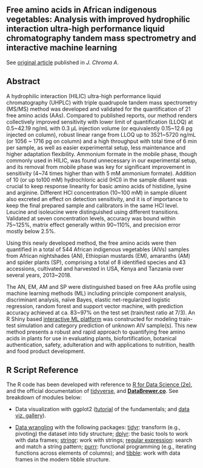 ## Free amino acids in African indigenous vegetables: Analysis with improved hydrophilic interaction ultra-high performance liquid chromatography tandem mass spectrometry and interactive machine learning

See [original article](https://www.sciencedirect.com/science/article/abs/pii/S0021967320310074) published in _J. Chroma A_. 

## Abstract
A hydrophilic interaction (HILIC) ultra-high performance liquid chromatography (UHPLC) with triple quadrupole tandem mass spectrometry (MS/MS) method was developed and validated for the quantification of 21 free amino acids (AAs). Compared to published reports, our method renders collectively improved sensitivity with lower limit of quantification (LLOQ) at 0.5~42.19 ng/mL with 0.3 μL injection volume (or equivalently 0.15~12.6 pg injected on column), robust linear range from LLOQ up to 3521~5720 ng/mL (or 1056 ~ 1716 pg on column) and a high throughput with total time of 6 min per sample, as well as easier experimental setup, less maintenance and higher adaptation flexibility. Ammonium formate in the mobile phase, though commonly used in HILIC, was found unnecessary in our experimental setup, and its removal from mobile phase was key for significant improvement in sensitivity (4~74 times higher than with 5 mM ammonium formate). Addition of 10 (or up to100 mM) hydrochloric acid (HCl) in the sample diluent was crucial to keep response linearity for basic amino acids of histidine, lysine and arginine. Different HCl concentration (10~100 mM) in sample diluent also excreted an effect on detection sensitivity, and it is of importance to keep the final prepared sample and calibrators in the same HCl level. Leucine and isoleucine were distinguished using different transitions. Validated at seven concentration levels, accuracy was bound within 75~125%, matrix effect generally within 90~110%, and precision error mostly below 2.5%. 

Using this newly developed method, the free amino acids were then quantified in a total of 544 African indigenous vegetables (AIVs) samples from African nightshades (AN), Ethiopian mustards (EM), amaranths (AM) and spider plants (SP), comprising a total of 8 identified species and 43 accessions, cultivated and harvested in USA, Kenya and Tanzania over several years, 2013~2018. 

The AN, EM, AM and SP were distinguished based on free AAs profile using machine learning methods (ML) including principle component analysis, discriminant analysis, naïve Bayes, elastic net-regularized logistic regression, random forest and support vector machine, with prediction accuracy achieved at ca. 83~97% on the test set (train/test ratio at 7/3). An R Shiny based [interactive ML platform](https://boyuan.shinyapps.io/AIV_Classifier/) was constructed for modeling train-test simulation and category prediction of unknown AIV sample(s). This new method presents a robust and rapid approach to quantifying free amino acids in plants for use in evaluating plants, biofortification, botanical authentication, safety, adulteration and with applications to nutrition, health and food product development.

## R Script Reference
The R code has been developed with reference to [R for Data Science (2e)](https://r4ds.hadley.nz/), and the official documentation of [tidyverse](https://www.tidyverse.org/), and [**DataBrewer.co**](https://www.databrewer.co/). See breakdown of modules below:

- Data visualization with ggplot2 ([tutorial](https://www.databrewer.co/R/visualization/introduction) of the fundamentals; and [data viz. gallery](https://www.databrewer.co/R/gallery)).

- [Data wrangling](https://www.databrewer.co/R/data-wrangling) with the following packages:
[tidyr](https://www.databrewer.co/R/data-wrangling/tidyr/introduction): transform (e.g., pivoting) the dataset into tidy structure; [dplyr](https://www.databrewer.co/R/data-wrangling/dplyr/0-introduction): the basic tools to work with data frames; [stringr](https://www.databrewer.co/R/data-wrangling/stringr/0-introduction): work with strings; [regular expression](https://www.databrewer.co/R/data-wrangling/regular-expression/0-introduction): search and match a string pattern; [purrr](https://www.databrewer.co/R/data-wrangling/purrr/introduction): functional programming (e.g., iterating functions across elements of columns); and [tibble](https://www.databrewer.co/R/data-wrangling/tibble/introduction): work with data frames in the modern tibble structure.

